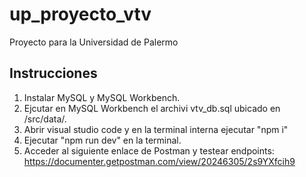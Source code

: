 # up_proyecto_vtv
Proyecto para la Universidad de Palermo


## Instrucciones

1. Instalar MySQL y MySQL Workbench.
2. Ejcutar en MySQL Workbench el archivi vtv_db.sql ubicado en /src/data/.
3. Abrir visual studio code y en la terminal interna ejecutar "npm i"
4. Ejecutar "npm run dev" en la terminal.
5. Acceder al siguiente enlace de Postman y testear endpoints: https://documenter.getpostman.com/view/20246305/2s9YXfcih9

